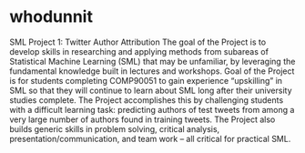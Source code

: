 # whodunnit
SML Project 1: Twitter Author Attribution 
The goal of the Project is to develop skills in researching and applying methods from subareas of Statistical
Machine Learning (SML) that may be unfamiliar, by leveraging the fundamental knowledge built in lectures and
workshops. Goal of the Project is for students completing COMP90051 to gain experience “upskilling” in SML so that they
will continue to learn about SML long after their university studies complete. The Project accomplishes this by
challenging students with a difficult learning task: predicting authors of test tweets from among a very large
number of authors found in training tweets. The Project also builds generic skills in problem solving, critical
analysis, presentation/communication, and team work – all critical for practical SML. 
